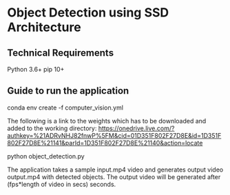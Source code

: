 # Object Detection using SSD Architecture

## Technical Requirements
Python 3.6+
pip 10+

## Guide to run the application

conda env create -f computer_vision.yml

The following is a link to the weights which has to be downloaded and added to the working directory: 
https://onedrive.live.com/?authkey=%21ADRvNHJ82fnwP%5FM&cid=01D351F802F27D8E&id=1D351F802F27D8E%21141&parId=1D351F802F27D8E%21140&action=locate

python object_detection.py

The application takes a sample input.mp4 video and generates output video output.mp4 with detected objects.
The output video will be generated after (fps*length of video in secs) seconds.


